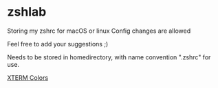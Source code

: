 # zshlab
Storing my zshrc for macOS or linux
Config changes are allowed

Feel free to add your suggestions ;)

Needs to be stored in homedirectory, with name convention ".zshrc" for use.

<a href="https://jonasjacek.github.io/colors/" target="_blank" rel="noopener noreferrer">XTERM Colors</a>
